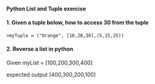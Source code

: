 #### Python List and Tuple exercise

#### 1. Given a tuple below, how to access 30 from the tuple

    >myTuple = ("Orange", [10,20,30],(5,15,25))

#### 2. Reverse a list in python

Given myList = [100,200,300,400]

expected output [400,300,200,100]

